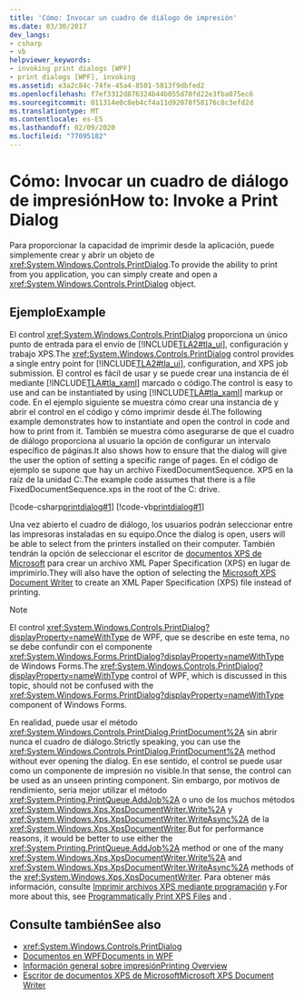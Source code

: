 ```yaml
---
title: 'Cómo: Invocar un cuadro de diálogo de impresión'
ms.date: 03/30/2017
dev_langs:
- csharp
- vb
helpviewer_keywords:
- invoking print dialogs [WPF]
- print dialogs [WPF], invoking
ms.assetid: e3a2c84c-74fe-45a4-8501-5813f9dbfed2
ms.openlocfilehash: f7ef3312d876324b44b055d70fd22e3fba075ec6
ms.sourcegitcommit: 011314e0c8eb4cf4a11d92078f58176c8c3efd2d
ms.translationtype: MT
ms.contentlocale: es-ES
ms.lasthandoff: 02/09/2020
ms.locfileid: "77095182"
---
```

# <a name="how-to-invoke-a-print-dialog"></a><span data-ttu-id="0d59a-102">Cómo: Invocar un cuadro de diálogo de impresión</span><span class="sxs-lookup"><span data-stu-id="0d59a-102">How to: Invoke a Print Dialog</span></span>
<span data-ttu-id="0d59a-103">Para proporcionar la capacidad de imprimir desde la aplicación, puede simplemente crear y abrir un objeto de <xref:System.Windows.Controls.PrintDialog>.</span><span class="sxs-lookup"><span data-stu-id="0d59a-103">To provide the ability to print from you application, you can simply create and open a <xref:System.Windows.Controls.PrintDialog> object.</span></span>  
  
## <a name="example"></a><span data-ttu-id="0d59a-104">Ejemplo</span><span class="sxs-lookup"><span data-stu-id="0d59a-104">Example</span></span>  
 <span data-ttu-id="0d59a-105">El control <xref:System.Windows.Controls.PrintDialog> proporciona un único punto de entrada para el envío de [!INCLUDE[TLA2#tla_ui](../../../../includes/tla2sharptla-ui-md.md)], configuración y trabajo XPS.</span><span class="sxs-lookup"><span data-stu-id="0d59a-105">The <xref:System.Windows.Controls.PrintDialog> control provides a single entry point for [!INCLUDE[TLA2#tla_ui](../../../../includes/tla2sharptla-ui-md.md)], configuration, and XPS job submission.</span></span> <span data-ttu-id="0d59a-106">El control es fácil de usar y se puede crear una instancia de él mediante [!INCLUDE[TLA#tla_xaml](../../../../includes/tlasharptla-xaml-md.md)] marcado o código.</span><span class="sxs-lookup"><span data-stu-id="0d59a-106">The control is easy to use and can be instantiated by using [!INCLUDE[TLA#tla_xaml](../../../../includes/tlasharptla-xaml-md.md)] markup or code.</span></span> <span data-ttu-id="0d59a-107">En el ejemplo siguiente se muestra cómo crear una instancia de y abrir el control en el código y cómo imprimir desde él.</span><span class="sxs-lookup"><span data-stu-id="0d59a-107">The following example demonstrates how to instantiate and open the control in code and how to print from it.</span></span> <span data-ttu-id="0d59a-108">También se muestra cómo asegurarse de que el cuadro de diálogo proporciona al usuario la opción de configurar un intervalo específico de páginas.</span><span class="sxs-lookup"><span data-stu-id="0d59a-108">It also shows how to ensure that the dialog will give the user the option of setting a specific range of pages.</span></span> <span data-ttu-id="0d59a-109">En el código de ejemplo se supone que hay un archivo FixedDocumentSequence. XPS en la raíz de la unidad C:.</span><span class="sxs-lookup"><span data-stu-id="0d59a-109">The example code assumes that there is a file FixedDocumentSequence.xps in the root of the C: drive.</span></span>  
  
 [!code-csharp[printdialog#1](~/samples/snippets/csharp/VS_Snippets_Wpf/PrintDialog/CSharp/Window1.xaml.cs#1)]
 [!code-vb[printdialog#1](~/samples/snippets/visualbasic/VS_Snippets_Wpf/PrintDialog/visualbasic/window1.xaml.vb#1)]  
  
 <span data-ttu-id="0d59a-110">Una vez abierto el cuadro de diálogo, los usuarios podrán seleccionar entre las impresoras instaladas en su equipo.</span><span class="sxs-lookup"><span data-stu-id="0d59a-110">Once the dialog is open, users will be able to select from the printers installed on their computer.</span></span> <span data-ttu-id="0d59a-111">También tendrán la opción de seleccionar el escritor de [documentos XPS de Microsoft](/windows/win32/printdocs/microsoft-xps-document-writer) para crear un archivo XML Paper Specification (XPS) en lugar de imprimirlo.</span><span class="sxs-lookup"><span data-stu-id="0d59a-111">They will also have the option of selecting the [Microsoft XPS Document Writer](/windows/win32/printdocs/microsoft-xps-document-writer) to create an XML Paper Specification (XPS) file instead of printing.</span></span>  
  
> [!NOTE]
> <span data-ttu-id="0d59a-112">El control <xref:System.Windows.Controls.PrintDialog?displayProperty=nameWithType> de WPF, que se describe en este tema, no se debe confundir con el componente <xref:System.Windows.Forms.PrintDialog?displayProperty=nameWithType> de Windows Forms.</span><span class="sxs-lookup"><span data-stu-id="0d59a-112">The <xref:System.Windows.Controls.PrintDialog?displayProperty=nameWithType> control of WPF, which is discussed in this topic, should not be confused with the <xref:System.Windows.Forms.PrintDialog?displayProperty=nameWithType> component of Windows Forms.</span></span>  
  
 <span data-ttu-id="0d59a-113">En realidad, puede usar el método <xref:System.Windows.Controls.PrintDialog.PrintDocument%2A> sin abrir nunca el cuadro de diálogo.</span><span class="sxs-lookup"><span data-stu-id="0d59a-113">Strictly speaking, you can use the <xref:System.Windows.Controls.PrintDialog.PrintDocument%2A> method without ever opening the dialog.</span></span> <span data-ttu-id="0d59a-114">En ese sentido, el control se puede usar como un componente de impresión no visible.</span><span class="sxs-lookup"><span data-stu-id="0d59a-114">In that sense, the control can be used as an unseen printing component.</span></span> <span data-ttu-id="0d59a-115">Sin embargo, por motivos de rendimiento, sería mejor utilizar el método <xref:System.Printing.PrintQueue.AddJob%2A> o uno de los muchos métodos <xref:System.Windows.Xps.XpsDocumentWriter.Write%2A> y <xref:System.Windows.Xps.XpsDocumentWriter.WriteAsync%2A> de la <xref:System.Windows.Xps.XpsDocumentWriter>.</span><span class="sxs-lookup"><span data-stu-id="0d59a-115">But for performance reasons, it would be better to use either the <xref:System.Printing.PrintQueue.AddJob%2A> method or one of the many <xref:System.Windows.Xps.XpsDocumentWriter.Write%2A> and <xref:System.Windows.Xps.XpsDocumentWriter.WriteAsync%2A> methods of the <xref:System.Windows.Xps.XpsDocumentWriter>.</span></span> <span data-ttu-id="0d59a-116">Para obtener más información, consulte [Imprimir archivos XPS mediante programación](how-to-programmatically-print-xps-files.md) y.</span><span class="sxs-lookup"><span data-stu-id="0d59a-116">For more about this, see [Programmatically Print XPS Files](how-to-programmatically-print-xps-files.md) and .</span></span>  
  
## <a name="see-also"></a><span data-ttu-id="0d59a-117">Consulte también</span><span class="sxs-lookup"><span data-stu-id="0d59a-117">See also</span></span>

- <xref:System.Windows.Controls.PrintDialog>
- [<span data-ttu-id="0d59a-118">Documentos en WPF</span><span class="sxs-lookup"><span data-stu-id="0d59a-118">Documents in WPF</span></span>](documents-in-wpf.md)
- [<span data-ttu-id="0d59a-119">Información general sobre impresión</span><span class="sxs-lookup"><span data-stu-id="0d59a-119">Printing Overview</span></span>](printing-overview.md)
- [<span data-ttu-id="0d59a-120">Escritor de documentos XPS de Microsoft</span><span class="sxs-lookup"><span data-stu-id="0d59a-120">Microsoft XPS Document Writer</span></span>](/windows/win32/printdocs/microsoft-xps-document-writer)
